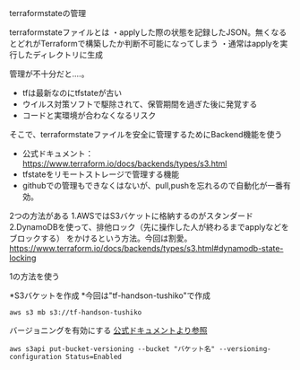 terraformstateの管理

terraformstateファイルとは
・applyした際の状態を記録したJSON。無くなるとどれがTerraformで構築したか判断不可能になってしまう
・通常はapplyを実行したディレクトリに生成

管理が不十分だと....。
* tfは最新なのにtfstateが古い
* ウイルス対策ソフトで駆除されて、保管期間を過ぎた後に発覚する
* コードと実環境が合わなくなるリスク

そこで、terraformstateファイルを安全に管理するためにBackend機能を使う

* 公式ドキュメント：https://www.terraform.io/docs/backends/types/s3.html
* tfstateをリモートストレージで管理する機能
* githubでの管理もできなくはないが、pull,pushを忘れるので自動化が一番有効。

2つの方法がある
1.AWSではS3バケットに格納するのがスタンダード
2.DynamoDBを使って、排他ロック（先に操作した人が終わるまでapplyなどをブロックする）
をかけるという方法。今回は割愛。
https://www.terraform.io/docs/backends/types/s3.html#dynamodb-state-locking

1の方法を使う

*S3バケットを作成
*今回は"tf-handson-tushiko"で作成
```
aws s3 mb s3://tf-handson-tushiko
```

バージョニングを有効にする
[公式ドキュメントより参照](https://docs.aws.amazon.com/ja_jp/AmazonS3/latest/userguide/manage-versioning-examples.html)
```
aws s3api put-bucket-versioning --bucket "バケット名" --versioning-configuration Status=Enabled	
```


